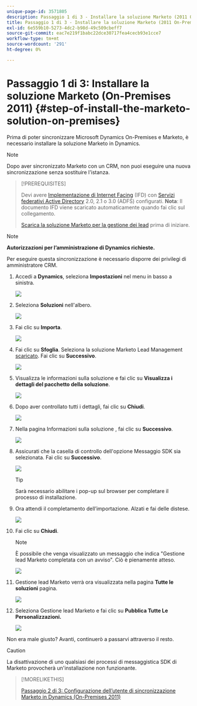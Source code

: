 ```yaml
---
unique-page-id: 3571805
description: Passaggio 1 di 3 - Installare la soluzione Marketo (2011 On-Premises) - Marketo Docs - Documentazione del prodotto
title: Passaggio 1 di 3 - Installare la soluzione Marketo (2011 On-Premises)
exl-id: 6e559b10-5273-4dc2-b98d-49c509cbeff7
source-git-commit: eac7e219f1babc22dce30717fea4cecb93e1cce7
workflow-type: tm+mt
source-wordcount: '291'
ht-degree: 0%

---
```


# Passaggio 1 di 3: Installare la soluzione Marketo (On-Premises 2011) {#step-of-install-the-marketo-solution-on-premises}

Prima di poter sincronizzare Microsoft Dynamics On-Premises e Marketo, è necessario installare la soluzione Marketo in Dynamics.

>[!NOTE]
>
>Dopo aver sincronizzato Marketo con un CRM, non puoi eseguire una nuova sincronizzazione senza sostituire l&#39;istanza.

>[!PREREQUISITES]
>
>Devi avere [Implementazione di Internet Facing](https://www.microsoft.com/en-us/download/confirmation.aspx?id=41701) (IFD) con [Servizi federativi Active Directory](https://msdn.microsoft.com/en-us/library/bb897402.aspx) 2.0, 2.1 o 3.0 (ADFS) configurati. **Nota**: Il documento IFD viene scaricato automaticamente quando fai clic sul collegamento.
>
>[Scarica la soluzione Marketo per la gestione dei lead](/help/marketo/product-docs/crm-sync/microsoft-dynamics-sync/sync-setup/download-the-marketo-lead-management-solution.md) prima di iniziare.

>[!NOTE]
>
>**Autorizzazioni per l’amministrazione di Dynamics richieste.**
>
>Per eseguire questa sincronizzazione è necessario disporre dei privilegi di amministratore CRM.

1. Accedi a **Dynamics**, seleziona **Impostazioni** nel menu in basso a sinistra.

   ![](assets/image2015-4-2-11-3a32-3a53.png)

1. Seleziona **Soluzioni** nell&#39;albero.

   ![](assets/image2015-4-2-11-3a35-3a28.png)

1. Fai clic su **Importa**.

   ![](assets/image2015-4-2-11-3a37-3a33.png)

1. Fai clic su **Sfoglia**. Seleziona la soluzione Marketo Lead Management [scaricato](/help/marketo/product-docs/crm-sync/microsoft-dynamics-sync/sync-setup/download-the-marketo-lead-management-solution.md). Fai clic su **Successivo**.

   ![](assets/image2015-4-2-11-3a40-3a33.png)

1. Visualizza le informazioni sulla soluzione e fai clic su **Visualizza i dettagli del pacchetto della soluzione**.

   ![](assets/image2015-11-18-11-3a12-3a8.png)

1. Dopo aver controllato tutti i dettagli, fai clic su **Chiudi**.

   ![](assets/image2015-10-9-14-3a57-3a3.png)

1. Nella pagina Informazioni sulla soluzione , fai clic su **Successivo**.

   ![](assets/image2015-4-2-11-3a41-3a48.png)

1. Assicurati che la casella di controllo dell&#39;opzione Messaggio SDK sia selezionata. Fai clic su **Successivo**.

   ![](assets/image2015-4-2-11-3a42-3a37.png)

   >[!TIP]
   >
   >Sarà necessario abilitare i pop-up sul browser per completare il processo di installazione.

1. Ora attendi il completamento dell’importazione. Alzati e fai delle distese.

   ![](assets/image2015-4-2-11-3a43-3a51.png)

1. Fai clic su **Chiudi**.

   >[!NOTE]
   >
   >È possibile che venga visualizzato un messaggio che indica &quot;Gestione lead Marketo completata con un avviso&quot;. Ciò è pienamente atteso.

   ![](assets/image2015-4-2-11-3a44-3a44.png)

1. Gestione lead Marketo verrà ora visualizzata nella pagina **Tutte le soluzioni** pagina.

   ![](assets/image2015-4-2-11-3a46-3a55.png)

1. Seleziona Gestione lead Marketo e fai clic su **Pubblica Tutte Le Personalizzazioni.**

   ![](assets/image2015-4-2-11-3a48-3a21.png)

Non era male giusto? Avanti, continuerò a passarvi attraverso il resto.

>[!CAUTION]
>
>La disattivazione di uno qualsiasi dei processi di messaggistica SDK di Marketo provocherà un&#39;installazione non funzionante.

>[!MORELIKETHIS]
>
>[Passaggio 2 di 3: Configurazione dell’utente di sincronizzazione Marketo in Dynamics (On-Premises 2011)](/help/marketo/product-docs/crm-sync/microsoft-dynamics-sync/sync-setup/connecting-to-legacy-versions/step-2-of-3-set-up-2011.md)
